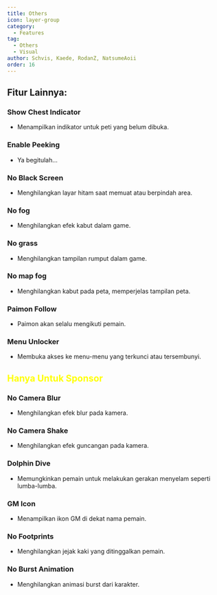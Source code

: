 ```yaml
---
title: Others
icon: layer-group
category:
  - Features
tag:
  - Others
  - Visual
author: Schvis, Kaede, RodanZ, NatsumeAoii
order: 16
---
```


## Fitur Lainnya:
### Show Chest Indicator
- Menampilkan indikator untuk peti yang belum dibuka.
### Enable Peeking
- Ya begitulah...
### No Black Screen
- Menghilangkan layar hitam saat memuat atau berpindah area.
### No fog
- Menghilangkan efek kabut dalam game.
### No grass
- Menghilangkan tampilan rumput dalam game.
### No map fog
- Menghilangkan kabut pada peta, memperjelas tampilan peta.
### Paimon Follow
- Paimon akan selalu mengikuti pemain.
### Menu Unlocker
- Membuka akses ke menu-menu yang terkunci atau tersembunyi.
## <span style='color:yellow;'>Hanya Untuk Sponsor</span>
### No Camera Blur
- Menghilangkan efek blur pada kamera.
### No Camera Shake
- Menghilangkan efek guncangan pada kamera.
### Dolphin Dive
- Memungkinkan pemain untuk melakukan gerakan menyelam seperti lumba-lumba.
### GM Icon
- Menampilkan ikon GM di dekat nama pemain.
### No Footprints
- Menghilangkan jejak kaki yang ditinggalkan pemain.
### No Burst Animation
- Menghilangkan animasi burst dari karakter.